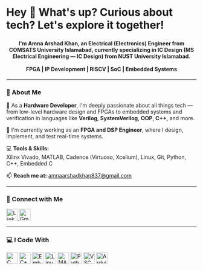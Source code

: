<h1 align="left">Hey 👋 What's up? Curious about tech? Let's explore it together!</h1>

###

<h4 align="center">
  I'm <strong>Amna Arshad Khan</strong>, an Electrical (Electronics) Engineer from COMSATS University Islamabad, currently specializing in IC Design (MS Electrical Engineering — IC Design) from NUST University Islamabad.<br><br>
  <strong>FPGA | IP Development | RISCV | SoC | Embedded Systems</strong>
</h4>

---

### 🧠 About Me

🎯 As a **Hardware Developer**, I'm deeply passionate about all things tech — from low-level hardware design and FPGAs to embedded systems and verification in languages like **Verilog**, **SystemVerilog**, **OOP**, **C++**, and more.

🔬 I'm currently working as an **FPGA and DSP Engineer**, where I design, implement, and test real-time systems.

💻 **Tools & Skills:**  
Xilinx Vivado, MATLAB, Cadence (Virtuoso, Xcelium), Linux, Git, Python, C++, Embedded C

📫 **Reach me at:** amnaarshadkhan837@gmail.com

---

### 🔗 Connect with Me

<div align="left">
  <a href="https://www.linkedin.com/in/amnaarshadkhan/" target="_blank">
    <img src="https://raw.githubusercontent.com/maurodesouza/profile-readme-generator/master/src/assets/icons/social/linkedin/default.svg" height="30" width="30" alt="LinkedIn logo" />
  </a>
  <a href="mailto:amnaarshadkhan837@gmail.com" target="_blank">
    <img src="https://raw.githubusercontent.com/maurodesouza/profile-readme-generator/master/src/assets/icons/social/gmail/default.svg" height="30" width="30" alt="Gmail logo" />
  </a>
</div>

---

### 💻 I Code With

<div align="left">
  <img src="https://cdn.jsdelivr.net/gh/devicons/devicon/icons/c/c-original.svg" height="30" width="30" alt="C" />
  <img src="https://cdn.jsdelivr.net/gh/devicons/devicon/icons/cplusplus/cplusplus-original.svg" height="30" width="30" alt="C++" />
  <img src="https://cdn.jsdelivr.net/gh/devicons/devicon/icons/embeddedc/embeddedc-original.svg" height="30" width="30" alt="Embedded C" />
  <img src="https://cdn.jsdelivr.net/gh/devicons/devicon/icons/linux/linux-original.svg" height="30" width="30" alt="Linux" />
  <img src="https://cdn.jsdelivr.net/gh/devicons/devicon/icons/matlab/matlab-original.svg" height="30" width="30" alt="MATLAB" />
  <img src="https://cdn.jsdelivr.net/gh/devicons/devicon/icons/python/python-original.svg" height="30" width="30" alt="Python" />
  <img src="https://cdn.jsdelivr.net/gh/devicons/devicon/icons/vscode/vscode-original.svg" height="30" width="30" alt="VSCode" />
  <img src="https://cdn.jsdelivr.net/gh/devicons/devicon/icons/arduino/arduino-original.svg" height="30" width="30" alt="Arduino" />
</div>
